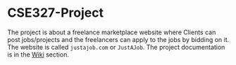 # CSE327-Project
The project is about a freelance marketplace website where Clients can post jobs/projects and the freelancers can apply to the jobs by bidding on it. The website is called `justajob.com` or `JustAJob`. The project documentation is in the [Wiki](https://github.com/yhsunny176/CSE327-Project-JustAJob.com-/wiki) section.
